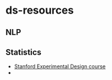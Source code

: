 # ds-resources


## NLP

## Statistics
- [Stanford Experimental Design course](https://statweb.stanford.edu/~owen/courses/363/)
- 
